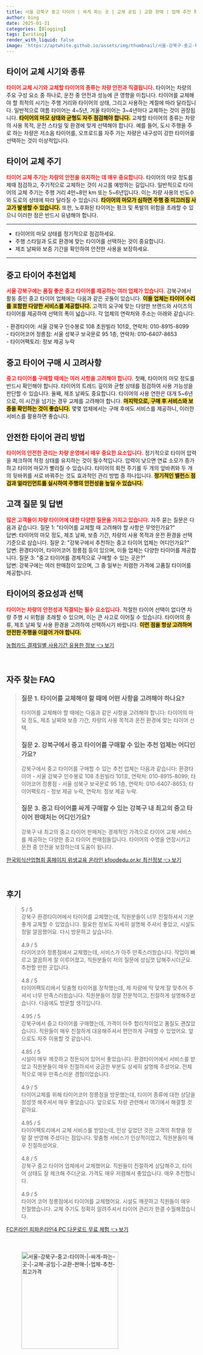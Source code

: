 ```yaml
---
title: 서울 강북구 중고 타이어 | 싸게 파는 곳 | 교체 공임 | 교환 판매 | 업체 추천 최고가격
author: bing
date: 2025-01-31
categories: [Blogging]
tags: [writing]
render_with_liquid: false
image: 'https://aptwhite.github.io/assets/img/thumbnail/서울-강북구-중고-타이어-|-싸게-파는-곳-|-교체-공임-|-교환-판매-|-업체-추천-최고가격.webp'
---
```



<h2 id='타이어 교체 시기와 종류'>타이어 교체 시기와 종류</h2>

<p><b><span style="color: #ee2323;">타이어 교체 시기와 교체할 타이어의 종류는 차량 안전과 직결됩니다.</span></b> 타이어는 차량의 주요 구성 요소 중 하나로, 운전 중 안전과 성능에 큰 영향을 미칩니다. 타이어를 교체해야 할 최적의 시기는 주행 거리와 타이어의 상태, 그리고 사용하는 계절에 따라 달라집니다. 일반적으로 여름 타이어는 4~5년, 겨울 타이어는 3~4년마다 교체하는 것이 권장됩니다. <b><span style="background-color: #ffe066;">타이어의 마모 상태와 균형도 자주 점검해야 합니다.</span></b> 교체할 타이어의 종류는 차량의 사용 목적, 운전 스타일 및 환경에 맞게 선택해야 합니다. 예를 들어, 도시 주행을 주로 하는 차량은 저소음 타이어를, 오프로드를 자주 가는 차량은 내구성이 강한 타이어를 선택하는 것이 이상적입니다.</p>

<h2 id='타이어 교체 주기'>타이어 교체 주기</h2>

<p><b><span style="color: #ee2323;">타이어 교체 주기는 차량의 안전을 유지하는 데 매우 중요합니다.</span></b> 타이어의 마모 정도를 제때 점검하고, 주기적으로 교체하는 것이 사고를 예방하는 길입니다. 일반적으로 타이어의 교체 주기는 주행 거리 4만~8만 km 또는 5~6년입니다. 이는 차량 사용의 빈도수와 도로의 상태에 따라 달라질 수 있습니다. <b><span style="background-color: #ffe066;">타이어의 마모가 심하면 주행 중 미끄러짐 사고가 발생할 수 있습니다.</span></b> 또한, 노후화된 타이어는 펑크 및 폭발의 위험을 초래할 수 있으니 이러한 점은 반드시 유념해야 합니다.</p>

<hr />

<ul>
    <li>타이어의 마모 상태를 정기적으로 점검하세요.</li>
    <li>주행 스타일과 도로 환경에 맞는 타이어를 선택하는 것이 중요합니다.</li>
    <li>제조 날짜와 보증 기간을 확인하여 안전한 사용을 보장하세요.</li>
</ul>

<hr />

<h2 id='중고 타이어 추천업체'>중고 타이어 추천업체</h2>

<p><b><span style="color: #ee2323;">서울 강북구에는 품질 좋은 중고 타이어를 제공하는 여러 업체가 있습니다.</span></b> 강북구에서 활동 중인 중고 타이어 업체에는 다음과 같은 곳들이 있습니다. <b><span style="background-color: #ffe066;">이들 업체는 타이어 수리를 포함한 다양한 서비스를 제공합니다.</span></b> 고객의 요구에 맞는 다양한 브랜드와 사이즈의 타이어를 제공하여 선택의 폭이 넓습니다. 각 업체의 연락처와 주소는 아래와 같습니다:</p>

<p>
    - 환경타이어: 서울 강북구 인수봉로 108 초원빌라 101호, 연락처: 010-8915-8099 <br>
    - 타이어코어 정릉점: 서울 성북구 보국문로 95 1층, 연락처: 010-6407-8653 <br>
    - 타이어팩토리: 정보 제공 누락
</p>

<h2 id='중고 타이어 구매 시 고려사항'>중고 타이어 구매 시 고려사항</h2>

<p><b><span style="color: #ee2323;">중고 타이어를 구매할 때에는 여러 사항을 고려해야 합니다.</span></b> 첫째, 타이어의 마모 정도를 반드시 확인해야 합니다. 타이어의 트레드 깊이와 균형 상태를 점검하여 사용 가능성을 판단할 수 있습니다. 둘째, 제조 날짜도 중요합니다. 타이어의 사용 연한은 대개 5~6년으로, 이 시간을 넘기는 경우 교체를 고려해야 합니다. <b><span style="background-color: #ffe066;">마지막으로, 구매 후 서비스와 보증을 확인하는 것이 좋습니다.</span></b> 몇몇 업체에서는 구매 후에도 서비스를 제공하니, 이러한 서비스를 활용하면 좋습니다.</p>

<h2 id='안전한 타이어 관리 방법'>안전한 타이어 관리 방법</h2>

<p><b><span style="color: #ee2323;">타이어의 안전한 관리는 차량 운영에서 매우 중요한 요소입니다.</span></b> 정기적으로 타이어 압력을 체크하여 적정 상태를 유지하는 것이 필수적입니다. 압력이 낮으면 연료 소모가 증가하고 타이어 마모가 빨라질 수 있습니다. 타이어의 회전 주기를 두 개의 앞바퀴와 두 개의 뒷바퀴를 서로 바꿔주는 것도 효과적인 관리 방법 중 하나입니다. <b><span style="background-color: #ffe066;">정기적인 밸런스 점검과 얼라인먼트를 실시하여 주행의 안전성을 높일 수 있습니다.</span></b></p>

<h2 id='고객 질문 및 답변'>고객 질문 및 답변</h2>

<p><b><span style="color: #ee2323;">많은 고객들이 차량 타이어에 대한 다양한 질문을 가지고 있습니다.</span></b> 자주 묻는 질문은 다음과 같습니다. 질문 1: "타이어를 교체할 때 고려해야 할 사항은 무엇인가요?" <br> 답변: 타이어의 마모 정도, 제조 날짜, 보증 기간, 차량의 사용 목적과 운전 환경을 선택 기준으로 삼습니다. 질문 2: "강북구에서 추천하는 중고 타이어 업체는 어디인가요?" <br> 답변: 환경타이어, 타이어코어 정릉점 등이 있으며, 이들 업체는 다양한 타이어를 제공합니다. 질문 3: "중고 타이어를 경제적으로 구매할 수 있는 곳은?" <br> 답변: 강북구에는 여러 판매점이 있으며, 그 중 일부는 저렴한 가격에 고품질 타이어를 제공합니다.</p>

<h2 id='타이어의 중요성과 선택'>타이어의 중요성과 선택</h2>

<p><b><span style="color: #ee2323;">타이어는 차량의 안전성과 직결되는 필수 요소입니다.</span></b> 적절한 타이어 선택이 없다면 차량 주행 시 위험을 초래할 수 있으며, 이는 큰 사고로 이어질 수 있습니다. 타이어의 종류, 제조 날짜 및 사용 환경을 고려하여 선택하시기 바랍니다. <b><span style="background-color: #ffe066;">이런 점을 항상 고려하며 안전한 주행을 이끌어 가야 합니다.</span></b></p>


<p><a class="click-button" title="농협카드 결제일별 사용기간 유용한 정보" href="https://aptwhite.github.io/posts/%EB%86%8D%ED%98%91%EC%B9%B4%EB%93%9C-%EA%B2%B0%EC%A0%9C%EC%9D%BC%EB%B3%84-%EC%82%AC%EC%9A%A9%EA%B8%B0%EA%B0%84-%EC%9C%A0%EC%9A%A9%ED%95%9C-%EC%A0%95%EB%B3%B4/" rel="dofollow">농협카드 결제일별 사용기간 유용한 정보 👈 보기</a></p><br>
<h2 id='자주_찾는_FAQ'>자주 찾는 FAQ</h2>
<div itemscope="" itemtype="https://schema.org/FAQPage"> 
<blockquote> 
<div itemscope="" itemprop="mainEntity" itemtype="https://schema.org/Question"> 
<h3 itemprop="name">질문 1. 타이어를 교체해야 할 때에 어떤 사항을 고려해야 하나요?</h3> 
<div itemscope="" itemprop="acceptedAnswer" itemtype="https://schema.org/Answer"> 
<span itemprop="text"> 
<p>타이어를 교체해야 할 때에는 다음과 같은 사항을 고려해야 합니다: 타이어의 마모 정도, 제조 날짜와 보증 기간, 차량의 사용 목적과 운전 환경에 맞는 타이어 선택.</p> 
</span> 
</div> 
</div> 

<div itemscope="" itemprop="mainEntity" itemtype="https://schema.org/Question"> 
<h3 itemprop="name">질문 2. 강북구에서 중고 타이어를 구매할 수 있는 추천 업체는 어디인가요?</h3> 
<div itemscope="" itemprop="acceptedAnswer" itemtype="https://schema.org/Answer"> 
<span itemprop="text"> 
<p>강북구에서 중고 타이어를 구매할 수 있는 추천 업체는 다음과 같습니다: 환경타이어 - 서울 강북구 인수봉로 108 초원빌라 101호, 연락처: 010-8915-8099; 타이어코어 정릉점 - 서울 성북구 보국문로 95 1층, 연락처: 010-6407-8653; 타이어팩토리 - 정보 제공 누락, 연락처: 정보 제공 누락.</p> 
</span> 
</div> 
</div> 

<div itemscope="" itemprop="mainEntity" itemtype="https://schema.org/Question"> 
<h3 itemprop="name">질문 3. 중고 타이어를 싸게 구매할 수 있는 강북구 내 최고의 중고 타이어 판매처는 어디인가요?</h3> 
<div itemscope="" itemprop="acceptedAnswer" itemtype="https://schema.org/Answer"> 
<span itemprop="text"> 
<p>강북구 내 최고의 중고 타이어 판매처는 경제적인 가격으로 타이어 교체 서비스를 제공하는 다양한 중고 타이어 판매점들입니다. 타이어의 수명을 연장시키고 운전 중 안전을 보장하는데 도움이 됩니다.</p> 
</span> 
</div> 
</div> 

</blockquote> 
</div>
<p><a class="click-button" title="한국외식산업협회 홈페이지 위생교육 온라인 kfoodedu.or.kr 최신정보" href="https://aptwhite.github.io/posts/%ED%95%9C%EA%B5%AD%EC%99%B8%EC%8B%9D%EC%82%B0%EC%97%85%ED%98%91%ED%9A%8C-%ED%99%88%ED%8E%98%EC%9D%B4%EC%A7%80-%EC%9C%84%EC%83%9D%EA%B5%90%EC%9C%A1-%EC%98%A8%EB%9D%BC%EC%9D%B8-kfoodedu.or.kr-%EC%B5%9C%EC%8B%A0%EC%A0%95%EB%B3%B4/" rel="dofollow">한국외식산업협회 홈페이지 위생교육 온라인 kfoodedu.or.kr 최신정보 👈 보기</a></p><br>
<h2 id='후기'>후기</h2>
<div itemscope itemtype="https://schema.org/Product">
  <blockquote>
  <div itemprop="review" itemscope itemtype="https://schema.org/Review">
      <div itemprop="reviewRating" itemscope itemtype="https://schema.org/Rating"> <span itemprop="ratingValue">5</span> / <span itemprop="bestRating">5</span> </div>
      <span itemprop="reviewBody">강북구 환경타이어에서 타이어를 교체했는데, 직원분들이 너무 친절하셔서 기분 좋게 교체할 수 있었습니다. 필요한 정보도 자세히 설명해 주셔서 좋았고, 시설도 정말 깔끔했어요. 다시 방문하고 싶습니다.</span>
  </div>
  <br>
  <div itemprop="review" itemscope itemtype="https://schema.org/Review">
      <div itemprop="reviewRating" itemscope itemtype="https://schema.org/Rating"> <span itemprop="ratingValue">4.9</span> / <span itemprop="bestRating">5</span> </div>
      <span itemprop="reviewBody">타이어코어 정릉점에서 교체했는데, 서비스가 아주 만족스러웠습니다. 작업이 빠르고 깔끔하게 잘 이루어졌고, 직원분들이 저의 질문에 성심껏 답해주시더군요. 추천할 만한 곳입니다.</span>
  </div>
  <br>
  <div itemprop="review" itemscope itemtype="https://schema.org/Review">
      <div itemprop="reviewRating" itemscope itemtype="https://schema.org/Rating"> <span itemprop="ratingValue">4.8</span> / <span itemprop="bestRating">5</span> </div>
      <span itemprop="reviewBody">타이어팩토리에서 맞춤형 타이어를 장착했는데, 제 차량에 딱 맞게 잘 맞추어 주셔서 너무 만족스러웠습니다. 직원분들이 정말 전문적이고, 친절하게 설명해주셨습니다. 다음에도 방문할 생각입니다.</span>
  </div>
  <br>
  <div itemprop="review" itemscope itemtype="https://schema.org/Review">
      <div itemprop="reviewRating" itemscope itemtype="https://schema.org/Rating"> <span itemprop="ratingValue">4.95</span> / <span itemprop="bestRating">5</span> </div>
      <span itemprop="reviewBody">강북구에서 중고 타이어를 구매했는데, 가격이 아주 합리적이었고 품질도 괜찮았습니다. 직원들이 매우 친절하게 대응해주셔서 편안하게 구매할 수 있었어요. 앞으로도 자주 이용할 것 같습니다.</span>
  </div>
  <br>
  <div itemprop="review" itemscope itemtype="https://schema.org/Review">
      <div itemprop="reviewRating" itemscope itemtype="https://schema.org/Rating"> <span itemprop="ratingValue">4.85</span> / <span itemprop="bestRating">5</span> </div>
      <span itemprop="reviewBody">시설이 매우 깨끗하고 정돈되어 있어서 좋았습니다. 환경타이어에서 서비스를 받았고 직원분들이 매우 친절하셔서 궁금한 부분도 상세히 설명해 주셨어요. 전체적으로 매우 만족스러운 경험이었습니다.</span>
  </div>
  <br>
  <div itemprop="review" itemscope itemtype="https://schema.org/Review">
      <div itemprop="reviewRating" itemscope itemtype="https://schema.org/Rating"> <span itemprop="ratingValue">4.9</span> / <span itemprop="bestRating">5</span> </div>
      <span itemprop="reviewBody">타이어교체를 위해 타이어코어 정릉점을 방문했는데, 타이어 종류에 대한 상담을 정성껏 해주셔서 매우 좋았습니다. 앞으로도 차량 관련해서 여기에서 해결할 것 같아요.</span>
  </div>
  <br>
  <div itemprop="review" itemscope itemtype="https://schema.org/Review">
      <div itemprop="reviewRating" itemscope itemtype="https://schema.org/Rating"> <span itemprop="ratingValue">4.95</span> / <span itemprop="bestRating">5</span> </div>
      <span itemprop="reviewBody">타이어팩토리에서 교체 서비스를 받았는데, 인상 깊었던 것은 고객의 취향을 정말 잘 반영해 주셨다는 점입니다. 맞춤형 서비스가 인상적이었고, 직원분들이 매우 친절하셨어요.</span>
  </div>
  <br>
  <div itemprop="review" itemscope itemtype="https://schema.org/Review">
      <div itemprop="reviewRating" itemscope itemtype="https://schema.org/Rating"> <span itemprop="ratingValue">4.8</span> / <span itemprop="bestRating">5</span> </div>
      <span itemprop="reviewBody">강북구 중고 타이어 업체에서 교체했어요. 직원들이 친절하게 상담해주고, 타이어 상태도 잘 체크해 주더군요. 가격도 매우 저렴해서 좋았습니다. 매우 추천합니다.</span>
  </div>
  <br>
  <div itemprop="review" itemscope itemtype="https://schema.org/Review">
      <div itemprop="reviewRating" itemscope itemtype="https://schema.org/Rating"> <span itemprop="ratingValue">4.9</span> / <span itemprop="bestRating">5</span> </div>
      <span itemprop="reviewBody">타이어 코어 정릉점에서 타이어를 교체했어요. 시설도 깨끗하고 직원들이 매우 친절했습니다. 교체 주기도 정확히 알려주셔서 타이어 관리가 한결 수월해졌습니다.</span>
  </div>
  </blockquote>
</div>
<p><a class="click-button" title="FC온라인 피파온라인4 PC 다운로드 무료 체험" href="https://aptwhite.github.io/posts/FC%EC%98%A8%EB%9D%BC%EC%9D%B8-%ED%94%BC%ED%8C%8C%EC%98%A8%EB%9D%BC%EC%9D%B84-PC-%EB%8B%A4%EC%9A%B4%EB%A1%9C%EB%93%9C-%EB%AC%B4%EB%A3%8C-%EC%B2%B4%ED%97%98/" rel="dofollow">FC온라인 피파온라인4 PC 다운로드 무료 체험 👈 보기</a></p><br>
<figure class="image"><img src="https://aptwhite.github.io/assets/img/thumbnail/서울-강북구-중고-타이어-|-싸게-파는-곳-|-교체-공임-|-교환-판매-|-업체-추천-최고가격.webp" alt="서울-강북구-중고-타이어-|-싸게-파는-곳-|-교체-공임-|-교환-판매-|-업체-추천-최고가격" width="256" height="256"></figure>